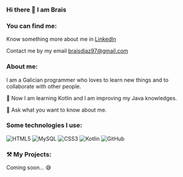 ### Hi there 👋 I am Brais

<!--
**braisd11/braisd11** is a ✨ _special_ ✨ repository because its `README.md` (this file) appears on your GitHub profile.

Here are some ideas to get you started:

- 🔭 I’m currently working on ...
- 🌱 I’m currently learning ...
- 👯 I’m looking to collaborate on ...
- 🤔 I’m looking for help with ...
- 💬 Ask me about ...
- 📫 How to reach me: ...
- 😄 Pronouns: ...
- ⚡ Fun fact: ...
-->

### You can find me:

Know something more about me in [LinkedIn](www.linkedin.com/in/brais-díaz-rodríguez-2105471b7)

Contact me by my email braisdiaz97@gmail.com

### About me:

I am a Galician programmer who loves to learn new things and to collaborate with other people.

🌱 Now I am learning Kotlin and I am improving my Java knowledges.

💬 Ask what you want to know about me.

### Some technologies I use:

![HTML5](https://img.shields.io/badge/HTML5-E34F26?style=for-the-badge&logo=html5&logoColor=white) ![MySQL](https://img.shields.io/badge/MySQL-005C84?style=for-the-badge&logo=mysql&logoColor=white) ![CSS3](https://img.shields.io/badge/CSS3-1572B6?style=for-the-badge&logo=css3&logoColor=white) ![Kotlin](https://img.shields.io/badge/Kotlin-0095D5?&style=for-the-badge&logo=kotlin&logoColor=white) ![GitHub](https://img.shields.io/badge/GitHub-100000?style=for-the-badge&logo=github&logoColor=white)

### ⚒️ My Projects:

Coming soon... 😅

